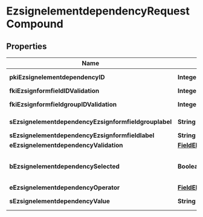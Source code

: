 

# EzsignelementdependencyRequestCompound

## Properties

Name | Type | Description | Notes
------------ | ------------- | ------------- | -------------
**pkiEzsignelementdependencyID** | **Integer** | The unique ID of the Ezsignelementdependency |  [optional]
**fkiEzsignformfieldIDValidation** | **Integer** | The unique ID of the Ezsignformfield |  [optional]
**fkiEzsignformfieldgroupIDValidation** | **Integer** | The unique ID of the Ezsignformfieldgroup |  [optional]
**sEzsignelementdependencyEzsignformfieldgrouplabel** | **String** | The Label for the Ezsignformfieldgroup |  [optional]
**sEzsignelementdependencyEzsignformfieldlabel** | **String** | The Label for the Ezsignformfield |  [optional]
**eEzsignelementdependencyValidation** | [**FieldEEzsignelementdependencyValidation**](FieldEEzsignelementdependencyValidation.md) |  | 
**bEzsignelementdependencySelected** | **Boolean** | Whether if it&#39;s selected or not when using eEzsignelementdependencyValidation &#x3D; Selected |  [optional]
**eEzsignelementdependencyOperator** | [**FieldEEzsignelementdependencyOperator**](FieldEEzsignelementdependencyOperator.md) |  |  [optional]
**sEzsignelementdependencyValue** | **String** | The value of the Ezsignelementdependency |  [optional]




